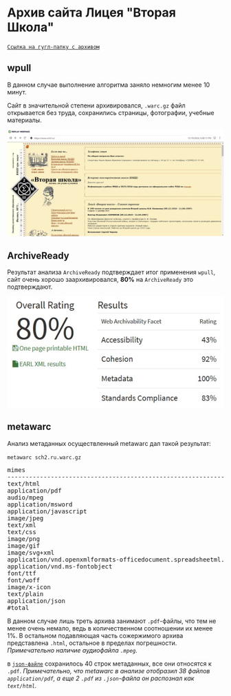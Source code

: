 # Архив сайта Лицея "Вторая Школа"

[`Ссылка на гугл-папку с архивом`](https://drive.google.com/drive/folders/1z4lhP0ui4xWIlmJN4UXVdWgOiPV26tOm?usp=drive_link)

## wpull

В данном случае выполнение алгоритма заняло немногим менее 10 минут. 

Сайт в значительной степени архивировался, `.warc.gz` файл открывается без труда, сохранились страницы, фотографии, учебные материалы.

![Фото архива wpull](./sch2_photo1.jpg)

## ArchiveReady

Результат анализа `ArchiveReady` подтверждает итог применения `wpull`, сайт очень хорошо заархивировался, **80%** на `ArchiveReady` это подтверждают.

![Фото ArchiveReady](./sch2_photo2.jpg)

## metawarc

Анализ метаданных осуществленный metawarc дал такой результат:

`metawarc sch2.ru.warc.gz`
<pre>
mimes                                                                files      size          share
-----------------------------------------------------------------  -------  --------  -------------
text/html                                                             5158  58371477   59.0488
application/pdf                                                         38  32583736   32.9618
audio/mpeg                                                               1   4398316    4.44935
application/msword                                                      14    800646    0.809937
application/javascript                                                  19    733474    0.741985
image/jpeg                                                              17    635293    0.642665
text/xml                                                                 1    416111    0.42094
text/css                                                                 4    221483    0.224053
image/png                                                               20    175699    0.177738
image/gif                                                               31    173834    0.175851
image/svg+xml                                                            2    128059    0.129545
application/vnd.openxmlformats-officedocument.spreadsheetml.sheet        1     89417    0.0904546
application/vnd.ms-fontobject                                            2     41788    0.0422729
font/ttf                                                                 2     41418    0.0418986
font/woff                                                                2     36656    0.0370814
image/x-icon                                                             2      3647    0.00368932
text/plain                                                               1      1182    0.00119572
application/json                                                         1       654    0.000661589
#total                                                                5316  98852890  100
</pre>

В данном случае лишь треть архива занимают `.pdf`-файлы, что тем не менее очень немало, ведь в количественном соотношении их менее 1%. В остальном подавляющая часть сожержимого архива представлена `.html`, остальное в пределах погрешности. *Примечательно наличие аудиофайла `.mpeg`.*

в [`json-файле`](./sch2.ru_meta.jsonl) сохранилось 40 строк метаданных, все они относятся к `.pdf`. *Примечательно, что metawarc в анализе отобразил 38 файлов `application/pdf`, а еще 2 `.pdf` из `.json`-файла он распознал как `text/html`.*
